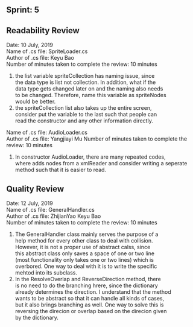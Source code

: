## Sprint: 5
## Readability Review 
Date: 10 July, 2019  
Name of .cs file: SpriteLoader.cs  
Author of .cs file: Keyu Bao  
Number of minutes taken to complete the review: 10 minutes  
1. the list variable spriteCollection has naming issue, since  
the data type is list not collection. In addition, what if the  
data type gets changed later on and the naming also needs   
to be changed. Therefore, name this variable as spriteNodes  
would be better.  
2. the spriteCollection list also takes up the entire screen,  
consider put the variable to the last such that people can  
read the constructor and any other information directly.  
 
Name of .cs file: AudioLoader.cs  
Author of .cs file: Yangjiayi Mu
Number of minutes taken to complete the review: 10 minutes 
1. In constructor AudioLoader, there are many repeated codes,  
where adds nodes from a xmlReader and consider writing a seperate  
method such that it is easier to read. 

## Quality Review 
Date: 12 July, 2019  
Name of .cs file: GeneralHandler.cs  
Author of .cs file: ZhijianYao Keyu Bao  
Number of minutes taken to complete the review: 10 minutes  
1. The GeneralHandler class mainly serves the purpose of a  
help method for every other class to deal with collision.  
However, it is not a proper use of abstract calss, since   
this abstract class only saves a space of one or two line  
(most functionality only takes one or two lines) which is  
overbored. One way to deal with it is to write the specific  
mehtod into its subclass.  
2. In the ResolveOverlap and ReverseDirection method, there  
is no need to do the branching hrere, since the dictionary  
already determines the direction. I understand that the method  
wants to be abstract so that it can handle all kinds of cases,  
but it also brings branching as well. One way to solve this is      
reversing the direcion or overlap based on the direcion given  
by the dictionary.


